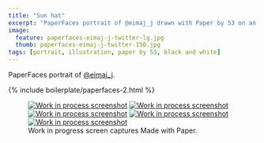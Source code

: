 ```yaml
---
title: "Sun hat"
excerpt: "PaperFaces portrait of @eimaj_j drawn with Paper by 53 on an iPad."
image: 
  feature: paperfaces-eimaj-j-twitter-lg.jpg
  thumb: paperfaces-eimaj-j-twitter-150.jpg
tags: [portrait, illustration, paper by 53, black and white]
---
```


PaperFaces portrait of [@eimaj_j](http://twitter.com/eimaj_j).

{% include boilerplate/paperfaces-2.html %}

<figure class="third">
	<a href="{{ site.url }}/images/paperfaces-eimaj-j-process-1-lg.jpg"><img src="{{ site.url }}/images/paperfaces-eimaj-j-process-1-600.jpg" alt="Work in process screenshot"></a>
	<a href="{{ site.url }}/images/paperfaces-eimaj-j-process-2-lg.jpg"><img src="{{ site.url }}/images/paperfaces-eimaj-j-process-2-600.jpg" alt="Work in process screenshot"></a>
	<a href="{{ site.url }}/images/paperfaces-eimaj-j-process-3-lg.jpg"><img src="{{ site.url }}/images/paperfaces-eimaj-j-process-3-600.jpg" alt="Work in process screenshot"></a>
	<a href="{{ site.url }}/images/paperfaces-eimaj-j-process-4-lg.jpg"><img src="{{ site.url }}/images/paperfaces-eimaj-j-process-4-600.jpg" alt="Work in process screenshot"></a>
	<a href="{{ site.url }}/images/paperfaces-eimaj-j-process-5-lg.jpg"><img src="{{ site.url }}/images/paperfaces-eimaj-j-process-5-600.jpg" alt="Work in process screenshot"></a>
	<figcaption>Work in progress screen captures Made with Paper.</figcaption>
</figure>